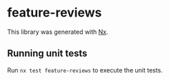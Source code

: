 # feature-reviews

This library was generated with [Nx](https://nx.dev).

## Running unit tests

Run `nx test feature-reviews` to execute the unit tests.
